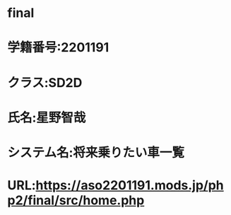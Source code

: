 # final

# 学籍番号:2201191
# クラス:SD2D
# 氏名:星野智哉
# システム名:将来乗りたい車一覧
# URL:https://aso2201191.mods.jp/php2/final/src/home.php
